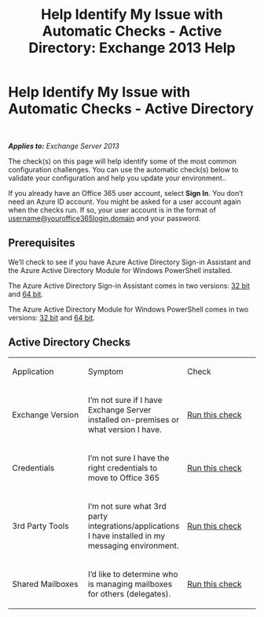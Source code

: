 ﻿---
title: 'Help Identify My Issue with Automatic Checks - Active Directory: Exchange 2013 Help'
TOCTitle: Help Identify My Issue with Automatic Checks - Active Directory
ms:assetid: af08e7a1-775a-4e56-a6fe-4ffc10460514
ms:mtpsurl: https://technet.microsoft.com/en-us/library/Dn793979(v=EXCHG.150)
ms:contentKeyID: 62632393
ms.date: 12/09/2016
mtps_version: v=EXCHG.150
---

# Help Identify My Issue with Automatic Checks - Active Directory

 

_**Applies to:** Exchange Server 2013_


The check(s) on this page will help identify some of the most common configuration challenges. You can use the automatic check(s) below to validate your configuration and help you update your environment..

If you already have an Office 365 user account, select **Sign In**. You don’t need an Azure ID account. You might be asked for a user account again when the checks run. If so, your user account is in the format of username@youroffice365login.domain and your password.

## Prerequisites

We’ll check to see if you have Azure Active Directory Sign-in Assistant and the Azure Active Directory Module for Windows PowerShell installed.

The Azure Active Directory Sign-in Assistant comes in two versions: [32 bit](https://go.microsoft.com/fwlink/?linkid=286261) and [64 bit](https://go.microsoft.com/fwlink/?linkid=286262).

The Azure Active Directory Module for Windows PowerShell comes in two versions: [32 bit](https://go.microsoft.com/fwlink/?linkid=286258) and [64 bit](https://go.microsoft.com/fwlink/?linkid=286259).

## Active Directory Checks


<table>
<colgroup>
<col style="width: 33%" />
<col style="width: 33%" />
<col style="width: 33%" />
</colgroup>
<tbody>
<tr class="odd">
<td><p>Application</p></td>
<td><p>Symptom</p></td>
<td><p>Check</p></td>
</tr>
<tr class="even">
<td><p>Exchange Version</p></td>
<td><p>I’m not sure if I have Exchange Server installed on-premises or what version I have.</p></td>
<td><p><a href="https://go.microsoft.com/?linkid=9834879">Run this check</a></p></td>
</tr>
<tr class="odd">
<td><p>Credentials</p></td>
<td><p>I’m not sure I have the right credentials to move to Office 365</p></td>
<td><p><a href="https://go.microsoft.com/?linkid=9834880">Run this check</a></p></td>
</tr>
<tr class="even">
<td><p>3rd Party Tools</p></td>
<td><p>I’m not sure what 3rd party integrations/applications I have installed in my messaging environment.</p></td>
<td><p><a href="https://go.microsoft.com/?linkid=9834907">Run this check</a></p></td>
</tr>
<tr class="odd">
<td><p>Shared Mailboxes</p></td>
<td><p>I’d like to determine who is managing mailboxes for others (delegates).</p></td>
<td><p><a href="https://go.microsoft.com/?linkid=9834917">Run this check</a></p></td>
</tr>
</tbody>
</table>

